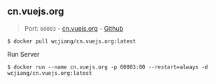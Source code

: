 cn.vuejs.org
---

> Port: `60003` - [cn.vuejs.org](https://cn.vuejs.org/)  - [Github](https://github.com/vuejs-translations/docs-zh-cn)

```shell
$ docker pull wcjiang/cn.vuejs.org:latest
```

Run Server

```shell
$ docker run --name cn.vuejs.org -p 60003:80 --restart=always -d wcjiang/cn.vuejs.org:latest
```
